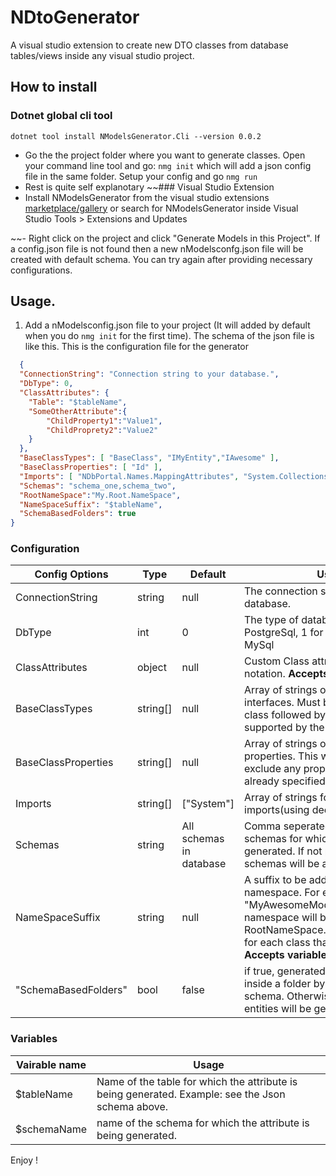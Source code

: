 # NDtoGenerator

A visual studio extension to create new DTO classes from database tables/views inside any visual studio project.

## How to install 

### Dotnet global cli tool
`dotnet tool install NModelsGenerator.Cli --version 0.0.2`
- Go the the project folder where you want to generate classes. Open your command line tool and go: 
`nmg init` which will add a json config file in the same folder. Setup your config and go `nmg run`
- Rest is quite self explanotary
~~### Visual Studio Extension
- Install NModelsGenerator from the visual studio extensions [marketplace/gallery](https://marketplace.visualstudio.com/items?itemName=NabinKarkiThapa.NModelsGenerator) or search for NModelsGenerator inside Visual Studio Tools > Extensions and Updates

~~- Right click on the project and click "Generate Models in this Project". If a config.json file is not found then a new nModelsconfg.json file will be created with default schema. You can try again after providing necessary configurations.

## Usage.
1. Add a nModelsconfig.json file to your project (It will added by default when you do `nmg init` for the first time). The schema of the json file is like this. This is the configuration file for the generator
```json
  {
  "ConnectionString": "Connection string to your database.",
  "DbType": 0,
  "ClassAttributes": {
    "Table": "$tableName",
    "SomeOtherAttribute":{
        "ChildProperty1":"Value1",
        "ChildProprety2":"Value2"
    }
  },
  "BaseClassTypes": [ "BaseClass", "IMyEntity","IAwesome" ],
  "BaseClassProperties": [ "Id" ],
  "Imports": [ "NDbPortal.Names.MappingAttributes", "System.Collections.Generic","System.Text" ],
  "Schemas": "schema_one,schema_two",
  "RootNameSpace":"My.Root.NameSpace",
  "NameSpaceSuffix": "$tableName",
  "SchemaBasedFolders": true
}
```
### Configuration
|Config Options|Type|Default|Usage|
|--------------|----|-------|-----|
|ConnectionString|string|null|The connection string to your database.|
|DbType|int|0|The type of database. 0 for PostgreSql, 1 for MSSQL, 2 for MySql|
|ClassAttributes|object|null|Custom Class attributes in object notation. **Accepts variables**.|
|BaseClassTypes|string[]|null|Array of strings of base classes or interfaces. Must begin with base class followed by interfaces as its supported by the language|
|BaseClassProperties|string[]|null|Array of strings of base classes properties. This will help you to exclude any properties that are already specified in the base class|
|Imports|string[]|["System"]|Array of strings for custom imports(using declarations).|
|Schemas|string|All schemas in database|Comma seperated names of schemas for which models are to be generated. If not provided all schemas will be assumed|
|NameSpaceSuffix|string|null|A suffix to be added after the root namespace. For example if "MyAwesomeModels" then the full namespace will be RootNameSpace.MyAwesomeModels for each class thats generated. **Accepts variables**.|
"SchemaBasedFolders"|bool|false|if true, generated classes are placed inside a folder by the name of its schema. Otherwise a flat list of entities will be generated.

### Variables

|Vairable name  | Usage |
|---------------|-------|
| $tableName    | Name of the table for which the attribute is being generated. Example: see the Json schema above.|
| $schemaName   | name of the schema for which the attribute is being generated. |


Enjoy !





